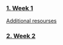 ### [1. Week 1](./Week_1/)
[Additional resourses](https://www.coursera.org/learn/programming-in-python/supplement/GknR9/additional-resources)

### [2. Week 2]()